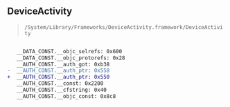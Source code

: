 ## DeviceActivity

> `/System/Library/Frameworks/DeviceActivity.framework/DeviceActivity`

```diff

   __DATA_CONST.__objc_selrefs: 0x600
   __DATA_CONST.__objc_protorefs: 0x28
   __AUTH_CONST.__auth_got: 0xb38
-  __AUTH_CONST.__auth_ptr: 0x558
+  __AUTH_CONST.__auth_ptr: 0x550
   __AUTH_CONST.__const: 0x2200
   __AUTH_CONST.__cfstring: 0x40
   __AUTH_CONST.__objc_const: 0x8c8

```
